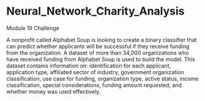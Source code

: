 # Neural_Network_Charity_Analysis
Module 19 Challenge

A nonprofit called Alphabet Soup is looking to create a binary classifier that can predict whether applicants will be successful if they receive funding from the organization. A dataset of more than 34,000 organizations who have received funding from Alphabet Soup is used to build the model. This dataset contains information on: identification for each applicant, application type, affiliated sector of industry, government organization classification, use case for funding, organization type, active status, income classification, special considerations, funding amount requested, and whether money was used effectively. 


